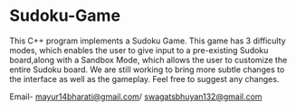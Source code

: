 # Sudoku-Game
This C++ program implements a Sudoku Game.
This game has 3 difficulty modes, which enables the user to give input to a pre-existing Sudoku board,along with a Sandbox Mode, which allows the user to customize the entire Sudoku board. 
We are still working to bring more subtle changes to the interface as well as the gameplay.
Feel free to suggest any changes.

Email- mayur14bharati@gmail.com/ swagatsbhuyan132@gmail.com
